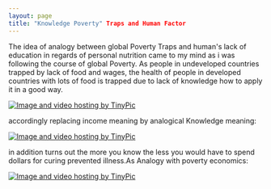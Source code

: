 ```yaml
---
layout: page
title: "Knowledge Poverty" Traps and Human Factor
---
```

The idea of analogy between global Poverty Traps and human's lack of education in regards of personal nutrition came to my mind as i was following the course of global Poverty. As people in undeveloped countries trapped by lack of food and wages, the health of people in developed countries with lots of food is trapped due to lack of knowledge how to apply it in a good way.

<a href="http://tinypic.com?ref=2iub536" target="_blank"><img src="http://i64.tinypic.com/2iub536.jpg" border="0" alt="Image and video hosting by TinyPic"></a>

accordingly replacing income meaning by analogical Knowledge meaning:

<a href="http://tinypic.com?ref=2vhw5tx" target="_blank"><img src="http://i63.tinypic.com/2vhw5tx.jpg" border="0" alt="Image and video hosting by TinyPic"></a>


in addition turns out the more you know the less you would have to spend dollars for curing prevented illness.As Analogy with poverty economics:

<a href="http://tinypic.com?ref=2dvr4og" target="_blank"><img src="http://i64.tinypic.com/2dvr4og.jpg" border="0" alt="Image and video hosting by TinyPic"></a>




